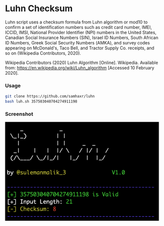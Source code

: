 # Luhn Checksum

Luhn script uses a checksum formula from Luhn algorithm or mod10 to confirm a set of identification numbers such as credit card number, IMEI, ICCID, IMSI, National Provider Identifier (NPI) numbers in the United States, Canadian Social Insurance Numbers (SIN), Israel ID Numbers, South African ID Numbers, Greek Social Security Numbers (ΑΜΚΑ), and survey codes appearing on McDonald's, Taco Bell, and Tractor Supply Co. receipts, and so on (Wikipedia Contributors, 2020). 

Wikipedia Contributors (2020) Luhn Algorithm [Online]. Wikipedia. Available from: <https://en.wikipedia.org/wiki/Luhn_algorithm> [Accessed 10 February 2020].

### Usage
```bash
git clone https://github.com/samhaxr/luhn
bash luh.sh 357503040704274911198
```
### Screenshot
![luhn](/script.png)
